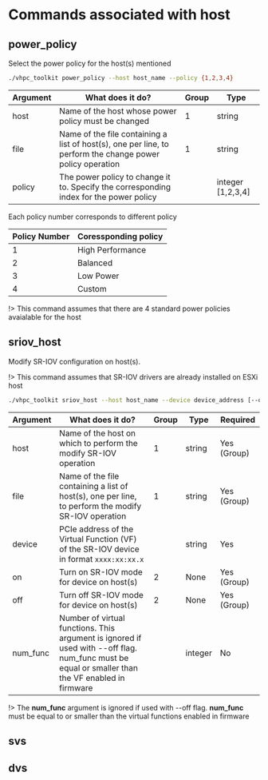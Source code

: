 # Commands associated with host

## power_policy
Select the power policy for the host(s) mentioned
```bash
./vhpc_toolkit power_policy --host host_name --policy {1,2,3,4}
```

| **Argument**          	 | **What does it do?**                       | Group | Type              |
|-----------------------|--------------------------------------------|-------|-------------------|
| host                 	 | Name of the host whose power policy must be changed | 1     | string            |
| file            	     | Name of the file containing a list of host(s), one per line, to perform the change power policy operation| 1     | string            |
| policy                	 | The power policy to change it to. Specify the corresponding index for the power policy  |       | integer [1,2,3,4] |

Each policy number corresponds to different policy

| **Policy Number**   | **Coressponding policy** |
|---------------------|-------------------------|
| 1                 	 | High Performance        |
| 2              	    | Balanced                | 
| 3                	  | Low Power               |
| 4                	  | Custom                  |


!> This command assumes that there are 4 standard power policies avaialable for the host

## sriov_host
Modify SR-IOV configuration on host(s). 

!> This command assumes that SR-IOV drivers are already installed on ESXi host 

```bash
./vhpc_toolkit sriov_host --host host_name --device device_address [--on || --off] --num_func number_of_functions
```


| **Argument**          	   | **What does it do?**                                                                                                                       | Group | Type    | Required    |
|---------------------------|--------------------------------------------------------------------------------------------------------------------------------------------|------|---------|-------------|
| host                 	    | Name of the host on which to perform the modify SR-IOV operation                                                                           | 1    | string  | Yes (Group) |
| file            	         | Name of the file containing a list of host(s), one per line, to perform the modify SR-IOV operation                                        | 1    | string  | Yes (Group) |
| device                	   | PCIe address of the Virtual Function (VF) of the SR-IOV device in format `xxxx:xx:xx.x`                                                      |      | string  | Yes         |
| on                	       | Turn on SR-IOV mode for device on host(s)                                                                                                  | 2    | None    | Yes (Group) |
| off                	      | Turn off SR-IOV mode for device on host(s)                                                                                                 | 2    | None    | Yes (Group) |
| num_func                	 | Number of virtual functions. This argument is ignored if used with --off flag. num_func must be equal or smaller than the VF enabled in firmware |      | integer | No          |

!> The **num_func** argument is ignored if used with --off flag. **num_func** must be equal to or smaller than the virtual functions enabled in firmware

## svs

## dvs
